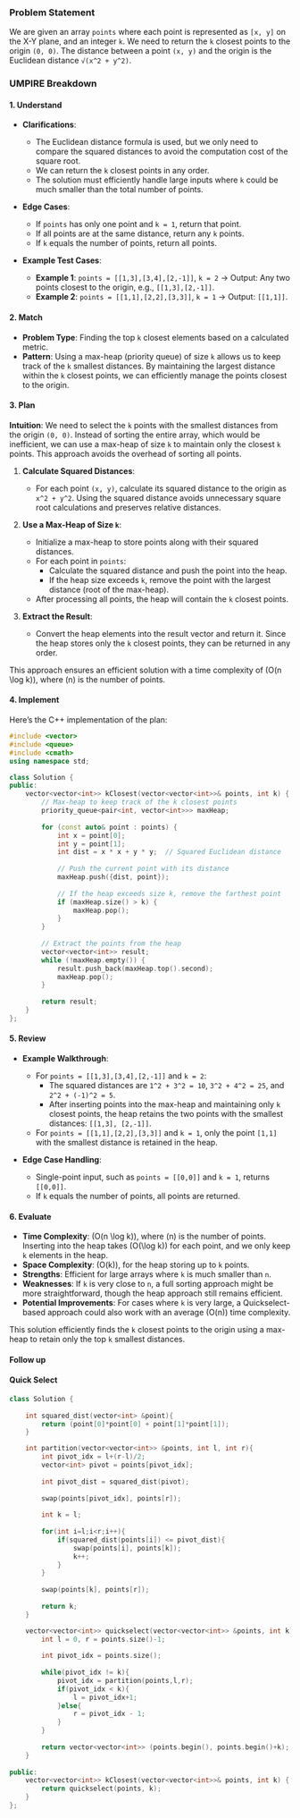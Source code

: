 ### Problem Statement

We are given an array `points` where each point is represented as `[x, y]` on the X-Y plane, and an integer `k`. We need to return the `k` closest points to the origin `(0, 0)`. The distance between a point `(x, y)` and the origin is the Euclidean distance `√(x^2 + y^2)`.

### UMPIRE Breakdown

#### **1. Understand**
- **Clarifications**:
  - The Euclidean distance formula is used, but we only need to compare the squared distances to avoid the computation cost of the square root.
  - We can return the `k` closest points in any order.
  - The solution must efficiently handle large inputs where `k` could be much smaller than the total number of points.

- **Edge Cases**:
  - If `points` has only one point and `k = 1`, return that point.
  - If all points are at the same distance, return any `k` points.
  - If `k` equals the number of points, return all points.

- **Example Test Cases**:
  - **Example 1**: `points = [[1,3],[3,4],[2,-1]]`, `k = 2` → Output: Any two points closest to the origin, e.g., `[[1,3],[2,-1]]`.
  - **Example 2**: `points = [[1,1],[2,2],[3,3]]`, `k = 1` → Output: `[[1,1]]`.

#### **2. Match**
- **Problem Type**: Finding the top `k` closest elements based on a calculated metric.
- **Pattern**: Using a max-heap (priority queue) of size `k` allows us to keep track of the `k` smallest distances. By maintaining the largest distance within the `k` closest points, we can efficiently manage the points closest to the origin.

#### **3. Plan**

**Intuition**:
We need to select the `k` points with the smallest distances from the origin `(0, 0)`. Instead of sorting the entire array, which would be inefficient, we can use a max-heap of size `k` to maintain only the closest `k` points. This approach avoids the overhead of sorting all points.

1. **Calculate Squared Distances**:
   - For each point `(x, y)`, calculate its squared distance to the origin as `x^2 + y^2`. Using the squared distance avoids unnecessary square root calculations and preserves relative distances.

2. **Use a Max-Heap of Size `k`**:
   - Initialize a max-heap to store points along with their squared distances.
   - For each point in `points`:
     - Calculate the squared distance and push the point into the heap.
     - If the heap size exceeds `k`, remove the point with the largest distance (root of the max-heap).
   - After processing all points, the heap will contain the `k` closest points.

3. **Extract the Result**:
   - Convert the heap elements into the result vector and return it. Since the heap stores only the `k` closest points, they can be returned in any order.

This approach ensures an efficient solution with a time complexity of \(O(n \log k)\), where \(n\) is the number of points.

#### **4. Implement**

Here’s the C++ implementation of the plan:

```cpp
#include <vector>
#include <queue>
#include <cmath>
using namespace std;

class Solution {
public:
    vector<vector<int>> kClosest(vector<vector<int>>& points, int k) {
        // Max-heap to keep track of the k closest points
        priority_queue<pair<int, vector<int>>> maxHeap;
        
        for (const auto& point : points) {
            int x = point[0];
            int y = point[1];
            int dist = x * x + y * y;  // Squared Euclidean distance
            
            // Push the current point with its distance
            maxHeap.push({dist, point});
            
            // If the heap exceeds size k, remove the farthest point
            if (maxHeap.size() > k) {
                maxHeap.pop();
            }
        }
        
        // Extract the points from the heap
        vector<vector<int>> result;
        while (!maxHeap.empty()) {
            result.push_back(maxHeap.top().second);
            maxHeap.pop();
        }
        
        return result;
    }
};
```

#### **5. Review**
- **Example Walkthrough**:
  - For `points = [[1,3],[3,4],[2,-1]]` and `k = 2`:
    - The squared distances are `1^2 + 3^2 = 10`, `3^2 + 4^2 = 25`, and `2^2 + (-1)^2 = 5`.
    - After inserting points into the max-heap and maintaining only `k` closest points, the heap retains the two points with the smallest distances: `[[1,3], [2,-1]]`.
  - For `points = [[1,1],[2,2],[3,3]]` and `k = 1`, only the point `[1,1]` with the smallest distance is retained in the heap.

- **Edge Case Handling**:
  - Single-point input, such as `points = [[0,0]]` and `k = 1`, returns `[[0,0]]`.
  - If `k` equals the number of points, all points are returned.

#### **6. Evaluate**
- **Time Complexity**: \(O(n \log k)\), where \(n\) is the number of points. Inserting into the heap takes \(O(\log k)\) for each point, and we only keep `k` elements in the heap.
- **Space Complexity**: \(O(k)\), for the heap storing up to `k` points.
- **Strengths**: Efficient for large arrays where `k` is much smaller than `n`.
- **Weaknesses**: If `k` is very close to `n`, a full sorting approach might be more straightforward, though the heap approach still remains efficient.
- **Potential Improvements**: For cases where `k` is very large, a Quickselect-based approach could also work with an average \(O(n)\) time complexity.

This solution efficiently finds the `k` closest points to the origin using a max-heap to retain only the top `k` smallest distances.

#### Follow up
#### Quick Select

```cpp
class Solution {
    
    int squared_dist(vector<int> &point){
        return (point[0]*point[0] + point[1]*point[1]);
    }

    int partition(vector<vector<int>> &points, int l, int r){
        int pivot_idx = l+(r-l)/2;
        vector<int> pivot = points[pivot_idx];
        
        int pivot_dist = squared_dist(pivot);
        
        swap(points[pivot_idx], points[r]);
        
        int k = l;
        
        for(int i=l;i<r;i++){
            if(squared_dist(points[i]) <= pivot_dist){
                swap(points[i], points[k]);
                k++;
            }
        }
        
        swap(points[k], points[r]);
        
        return k;
    }

    vector<vector<int>> quickselect(vector<vector<int>> &points, int k){
        int l = 0, r = points.size()-1;
        
        int pivot_idx = points.size();
        
        while(pivot_idx != k){
            pivot_idx = partition(points,l,r);
            if(pivot_idx < k){
                l = pivot_idx+1;
            }else{
                r = pivot_idx - 1;
            }
        }
        
        return vector<vector<int>> (points.begin(), points.begin()+k);
    }
    
public:
    vector<vector<int>> kClosest(vector<vector<int>>& points, int k) {
        return quickselect(points, k);
    }
};
```